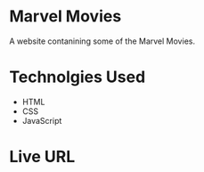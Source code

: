 # Marvel Movies

A website contanining some of the Marvel Movies.

# Technolgies Used

- HTML
- CSS
- JavaScript

# Live URL


